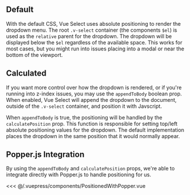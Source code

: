 ## Default

With the default CSS, Vue Select uses absolute positioning to render the dropdown menu. The root
`.v-select` container (the components `$el`) is used as the `relative` parent for the dropdown. The
dropdown will be displayed below the `$el` regardless of the available space. This works for most
cases, but you might run into issues placing into a modal or near the bottom of the viewport.

## Calculated

If you want more control over how the dropdown is rendered, or if you're running into z-index issues,
you may use the `appendToBody` boolean prop. When enabled, Vue Select will append the dropdown to
the document, outside of the `.v-select` container, and position it with Javscript.

When `appendToBody` is true, the positioning will be handled by the `calculatePosition` prop. This
function is responsible for setting top/left absolute positioning values for the dropdown. The
default implementation places the dropdown in the same position that it would normally appear.

## Popper.js Integration

By using the `appendToBody` and `calculatePosition` props, we're able to integrate directly with
Popper.js to handle positioning for us.

<PositionedWithPopper />

<<< @/.vuepress/components/PositionedWithPopper.vue
